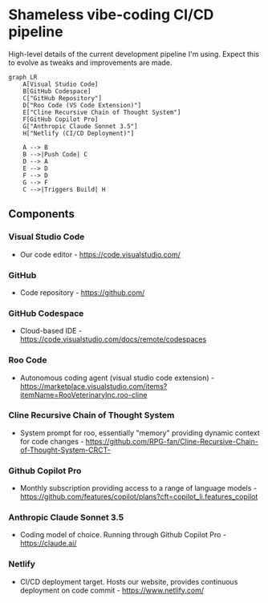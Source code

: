 # Shameless vibe-coding CI/CD pipeline
High-level details of the current development pipeline I'm using. Expect this to evolve as tweaks and improvements are made.

```mermaid
graph LR
    A[Visual Studio Code]
    B[GitHub Codespace]
    C["GitHub Repository"]
    D["Roo Code (VS Code Extension)"]
    E["Cline Recursive Chain of Thought System"]
    F[GitHub Copilot Pro]
    G["Anthropic Claude Sonnet 3.5"]
    H["Netlify (CI/CD Deployment)"]

    A --> B
    B -->|Push Code| C
    D --> A
    E --> D
    F --> D
    G --> F
    C -->|Triggers Build| H
```

## Components
### Visual Studio Code
- Our code editor - https://code.visualstudio.com/

### GitHub
- Code repository - https://github.com/

### GitHub Codespace
- Cloud-based IDE - https://code.visualstudio.com/docs/remote/codespaces

### Roo Code
- Autonomous coding agent (visual studio code extension) - https://marketplace.visualstudio.com/items?itemName=RooVeterinaryInc.roo-cline

### Cline Recursive Chain of Thought System
- System prompt for roo, essentially "memory" providing dynamic context for code changes - https://github.com/RPG-fan/Cline-Recursive-Chain-of-Thought-System-CRCT-

### Github Copilot Pro
- Monthly subscription providing access to a range of language models - https://github.com/features/copilot/plans?cft=copilot_li.features_copilot

### Anthropic Claude Sonnet 3.5
- Coding model of choice. Running through Github Copilot Pro - https://claude.ai/

### Netlify
- CI/CD deployment target. Hosts our website, provides continuous deployment on code commit - https://www.netlify.com/
